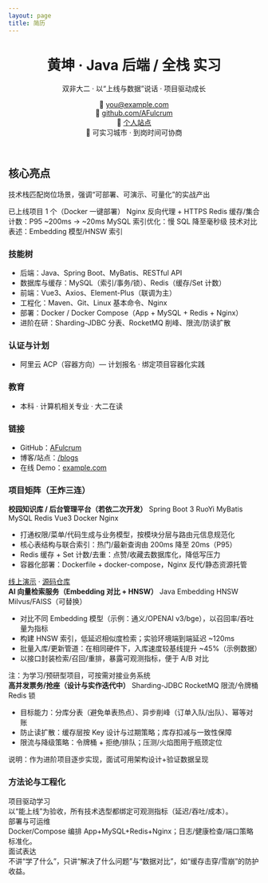 ```yaml
---
layout: page
title: 简历
---
```


<div class="resume">

<header class="resume-header">
<div class="title">
<h1>黄坤 · Java 后端 / 全栈 实习</h1>
<p class="subtitle">双非大二 · 以“上线与数据”说话 · 项目驱动成长</p>
</div>
<div class="contact">
<div>📧 <a href="mailto:you@example.com" target="_blank" rel="noreferrer">you@example.com</a></div>
<div>🐙 <a href="https://github.com/AFulcrum" target="_blank" rel="noreferrer">github.com/AFulcrum</a></div>
<div>🔗 <a href="/" target="_blank" rel="noreferrer">个人站点</a></div>
<div>📍 可实习城市 · 到岗时间可协商</div>
</div>
</header>

<section>
<h2>核心亮点</h2>
<p class="muted">技术栈匹配岗位场景，强调“可部署、可演示、可量化”的实战产出</p>
<div class="kpis">
<span class="kpi">已上线项目 1 个（Docker 一键部署）</span>
<span class="kpi">Nginx 反向代理 + HTTPS</span>
<span class="kpi">Redis 缓存/集合计数：P95 ~200ms &rarr; ~20ms</span>
<span class="kpi">MySQL 索引优化：慢 SQL 降至毫秒级</span>
<span class="kpi">技术对比表述：Embedding 模型/HNSW 索引</span>
</div>
</section>

<section class="resume-grid">
<aside>
<h3>技能树</h3>
<ul class="list-compact">
<li>后端：Java、Spring Boot、MyBatis、RESTful API</li>
<li>数据库与缓存：MySQL（索引/事务/锁）、Redis（缓存/Set 计数）</li>
<li>前端：Vue3、Axios、Element-Plus（联调为主）</li>
<li>工程化：Maven、Git、Linux 基本命令、Nginx</li>
<li>部署：Docker / Docker Compose（App + MySQL + Redis + Nginx）</li>
<li>进阶在研：Sharding-JDBC 分表、RocketMQ 削峰、限流/防读扩散</li>
</ul>

<h3>认证与计划</h3>
<ul class="list-compact">
<li>阿里云 ACP（容器方向）— 计划报名 · 绑定项目容器化实践</li>
</ul>

<h3>教育</h3>
<ul class="list-compact">
<li>本科 · 计算机相关专业 · 大二在读</li>
</ul>

<h3>链接</h3>
<ul class="list-compact">
<li>GitHub：<a href="https://github.com/AFulcrum" target="_blank" rel="noreferrer">AFulcrum</a></li>
<li>博客/站点：<a href="/blogs/" >/blogs</a></li>
<li>在线 Demo：<a href="https://example.com" target="_blank" rel="noreferrer">example.com</a></li>
</ul>
</aside>

<main>
<h3>项目矩阵（王炸三连）</h3>

<div class="project">
<div class="project-head">
<strong>校园知识库 / 后台管理平台（若依二次开发）</strong>
<span class="tags">
<span class="badge">Spring Boot 3</span>
<span class="badge">RuoYi</span>
<span class="badge">MyBatis</span>
<span class="badge">MySQL</span>
<span class="badge">Redis</span>
<span class="badge">Vue3</span>
<span class="badge">Docker</span>
<span class="badge">Nginx</span>
</span>
</div>
<ul>
<li>打通权限/菜单/代码生成与业务模型，按模块分层与路由元信息规范化</li>
<li>核心表结构与联合索引：热门/最新查询由 200ms 降至 20ms（P95）</li>
<li>Redis 缓存 + Set 计数/去重：点赞/收藏去数据库化，降低写压力</li>
<li>容器化部署：Dockerfile + docker-compose，Nginx 反代/静态资源托管</li>
</ul>
<div class="links">
<a href="https://example.com" target="_blank" rel="noreferrer">线上演示</a>
<span>·</span>
<a href="https://github.com/yourname/your-repo" target="_blank" rel="noreferrer">源码仓库</a>
</div>
</div>

<div class="project">
<div class="project-head">
<strong>AI 向量检索服务（Embedding 对比 + HNSW）</strong>
<span class="tags">
<span class="badge">Java</span>
<span class="badge">Embedding</span>
<span class="badge">HNSW</span>
<span class="badge">Milvus/FAISS（可替换）</span>
</span>
</div>
<ul>
<li>对比不同 Embedding 模型（示例：通义/OPENAI v3/bge），以召回率/吞吐量为指标</li>
<li>构建 HNSW 索引，低延迟相似度检索；实验环境端到端延迟 ~120ms</li>
<li>批量入库/更新管道：在相同硬件下，入库速度较基线提升 ~45%（示例数据）</li>
<li>以接口封装检索/召回/重排，暴露可观测指标，便于 A/B 对比</li>
</ul>
<div class="links">
<span class="muted">注：为学习/预研型项目，可按需对接业务系统</span>
</div>
</div>

<div class="project">
<div class="project-head">
<strong>高并发票务/抢座（设计与实作迭代中）</strong>
<span class="tags">
<span class="badge">Sharding-JDBC</span>
<span class="badge">RocketMQ</span>
<span class="badge">限流/令牌桶</span>
<span class="badge">Redis 锁</span>
</span>
</div>
<ul>
<li>目标能力：分库分表（避免单表热点）、异步削峰（订单入队/出队）、幂等对账</li>
<li>防止读扩散：缓存层按 Key 设计与过期策略；库存扣减与一致性保障</li>
<li>限流与降级策略：令牌桶 + 拒绝/排队；压测/火焰图用于瓶颈定位</li>
</ul>
<div class="links">
<span class="muted">说明：作为进阶项目逐步实现，面试可用架构设计+验证数据呈现</span>
</div>
</div>

<h3>方法论与工程化</h3>
<div class="timeline">
<div class="tl-item">
<div class="tl-title">项目驱动学习</div>
<div class="tl-body">以“能上线”为验收，所有技术选型都绑定可观测指标（延迟/吞吐/成本）。</div>
</div>
<div class="tl-item">
<div class="tl-title">部署与可运维</div>
<div class="tl-body">Docker/Compose 编排 App+MySQL+Redis+Nginx；日志/健康检查/端口策略标准化。</div>
</div>
<div class="tl-item">
<div class="tl-title">面试表达</div>
<div class="tl-body">不讲“学了什么”，只讲“解决了什么问题”与“数据对比”，如“缓存击穿/雪崩”的防护收益。</div>
</div>
</div>
</main>
</section>

</div>
